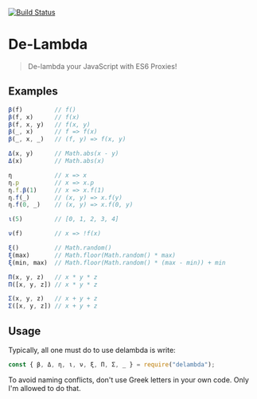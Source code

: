 [![Build Status](https://travis-ci.org/rkoeninger/delambda.svg?branch=master)](https://travis-ci.org/rkoeninger/delambda)

# De-Lambda

> De-lambda your JavaScript with ES6 Proxies!

## Examples

```javascript
β(f)         // f()
β(f, x)      // f(x)
β(f, x, y)   // f(x, y)
β(_, x)      // f => f(x)
β(_, x, _)   // (f, y) => f(x, y)

Δ(x, y)      // Math.abs(x - y)
Δ(x)         // Math.abs(x)

η            // x => x
η.p          // x => x.p
η.f.β(1)     // x => x.f(1)
η.f(_)       // (x, y) => x.f(y)
η.f(0, _)    // (x, y) => x.f(0, y)

ι(5)         // [0, 1, 2, 3, 4]

ν(f)         // x => !f(x)

ξ()          // Math.random()
ξ(max)       // Math.floor(Math.random() * max)
ξ(min, max)  // Math.floor(Math.random() * (max - min)) + min

Π(x, y, z)   // x * y * z
Π([x, y, z]) // x * y * z

Σ(x, y, z)   // x + y + z
Σ([x, y, z]) // x + y + z
```

## Usage

Typically, all one must do to use delambda is write:

```javascript
const { β, Δ, η, ι, ν, ξ, Π, Σ, _ } = require("delambda");
```

To avoid naming conflicts, don't use Greek letters in your own code. Only I'm allowed to do that.
